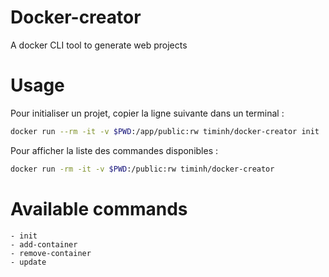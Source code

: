 # Docker-creator
A docker CLI tool to generate web projects

# Usage
Pour initialiser un projet, copier la ligne suivante dans un terminal : 

```bash
docker run --rm -it -v $PWD:/app/public:rw timinh/docker-creator init
```
Pour afficher la liste des commandes disponibles : 

```bash
docker run -rm -it -v $PWD:/public:rw timinh/docker-creator
```

# Available commands
    - init
    - add-container
    - remove-container
    - update
